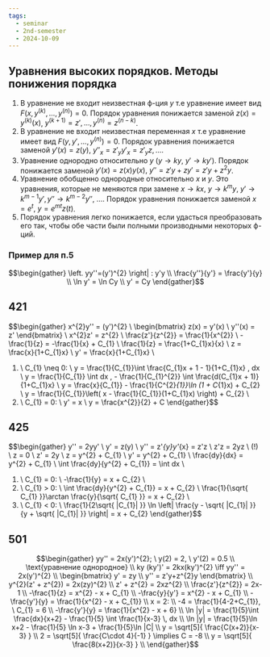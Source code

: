 ```yaml
---
tags:
  - seminar
  - 2nd-semester
  - 2024-10-09
---
```


## Уравнения высоких порядков. Методы понижения порядка

1. В уравнение не входит неизвестная ф-ция $y$ т.е уравнение имеет вид  $F(x,y^{(k)}, \dots, y^{(n)}) = 0$. Порядок уравнения понижается заменой $z(x) = y^{(k)}(x)$, $y^{(k+1)} = z', \dots, y^{(n)} = z^{(n-k)}$.
2. В уравнение не входит неизвестная переменная $x$ т.е уравнение имеет вид $F(y,y',\dots,y^{(n)}) = 0$. Порядок уравнения понижается заменой $y'(x) = z(y), \ y''_{x} = z'_{y}y'_{x}=z'_{y}z, \dots$.
3. Уравнение однородно относительно $y$ ($y \to ky, \ y' \to ky'$). Порядок понижается заменой $y'(x)=z(x)y(x), \ y''=z'y+zy'=z'y+z^{2}y$.
4. Уравнение обобщенно однородные относительно $x$ и $y$. Это уравнения, которые не меняются при замене $x \to kx, \ y \to k^{m}y, \ y' \to k^{m-1}y', y'' \to k^{m-2}y'', \ \dots$. Порядок уравнения понижается заменой $x = e^{t}, \ y = e^{mt}z(t)$.
5. Порядок уравнения легко понижается, если удасться преобразовать его так, чтобы обе части были полными производными некоторых ф-ций.

### Пример для п.5

$$\begin{gather}
\left. yy''=(y')^{2} \right| : y'y \\
\frac{y''}{y'} = \frac{y'}{y} \\
\ln y' = \ln Cy \\
y' = Cy
\end{gather}$$

## 421

$$\begin{gather}
x^{2}y'' = (y')^{2} \\
\begin{bmatrix}
z(x) = y'(x) \\
y''(x) = z'
\end{bmatrix} \\
x^{2}z' = z^{2} \\
\frac{z'}{z^{2}} = \frac{1}{x^{2}} \\
-\frac{1}{z} = -\frac{1}{x} + C_{1} \\
\frac{1}{z} = \frac{1+C_{1}x}{x} \\
z = \frac{x}{1+C_{1}x} \\
y' = \frac{x}{1+C_{1}x} \\
1) \ C_{1} \neq 0: \\
y = \frac{1}{C_{1}}\int \frac{C_{1}x + 1 - 1}{1+C_{1}x} \, dx \\
y = \frac{1}{C_{1}} \int dx \, - \frac{1}{C_{1}^{2}} \int \frac{d(C_{1}x + 1)}{1+C_{1}x} \\
y = \frac{x}{C_{1}} - \frac{1}{C^{2}_{1}}\ln (1 + C_{1}x) + C_{2} \\
y = \frac{1}{C_{1}}\left( x - \frac{1}{C_{1}}(1+C_{1}x) \right) + C_{2} \\
2) \ C_{1} = 0: \\
y' = x \\
y = \frac{x^{2}}{2} + C
\end{gather}$$

## 425

$$\begin{gather}
y'' = 2yy' \\
y' = z(y) \\
y'' = z'_{y}y'_{x} = z'z \\
z'z = 2yz \ (!) \ z = 0 \\
z' = 2y \\
z = y^{2} + C_{1} \\
y' = y^{2} + C_{1} \\
\frac{dy}{dx} = y^{2} + C_{1} \\
\int \frac{dy}{y^{2} + C_{1}} = \int dx \\
1) \ C_{1} = 0: \\
-\frac{1}{y} = x + C_{2} \\
2) \ C_{1} > 0: \\
\int \frac{dy}{y^{2} + C_{1}} = x + C_{2} \\
\frac{1}{\sqrt{ C_{1} }}\arctan \frac{y}{\sqrt{ C_{1} }} = x + C_{2} \\
3) \ C_{1} < 0: \\
\frac{1}{2\sqrt{ |C_{1}| }} \ln \left| \frac{y - \sqrt{ |C_{1}| }}{y + \sqrt{ |C_{1}| }} \right| = x + C_{2}
\end{gather}$$

## 501

$$\begin{gather}
yy'' = 2x(y')^{2}; \ y(2) = 2, \ y'(2) = 0.5 \\
\text{уравнение однородное} \\
ky (ky')' = 2kx(ky')^{2} \iff yy'' = 2x(y')^{2} \\
\begin{bmatrix}
y' = zy \\
y'' = z'y+z^{2}y
\end{bmatrix} \\
y^{2}(z' + z^{2}) = 2x(zy)^{2} \\
z' + z^{2} = 2xz^{2} \\
\frac{z'}{z^{2}} = 2x-1 \\
-\frac{1}{z} = x^{2} - x + C_{1} \\
-\frac{y}{y'} = x^{2} - x + C_{1} \\
-\frac{y'}{y} = \frac{1}{x^{2} - x + C_{1}} \\
x = 2: \\
-4 = \frac{1}{4-2+C_{1}}, \ C_{1} = 6 \\
-\frac{y'}{y} = \frac{1}{x^{2} - x + 6} \\
\ln |y| = \frac{1}{5}\int \frac{dx}{x+2} - \frac{1}{5} \int \frac{1}{x-3} \, dx \\
\ln |y| = \frac{1}{5}\ln x+2 - \frac{1}{5} \ln x-3 + \frac{1}{5}\ln |C| \\
y = \sqrt[5]{ \frac{C(x+2)}{x-3} } \\
2 = \sqrt[5]{ \frac{C\cdot 4}{-1} } \implies C = -8 \\
y = \sqrt[5]{ \frac{8(x+2)}{x-3} } \\
\end{gather}$$

